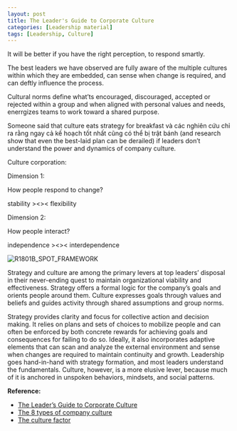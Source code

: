 ```yaml
---
layout: post
title: The Leader's Guide to Corporate Culture
categories: [Leadership material]
tags: [Leadership, Culture]
---
```


It will be better if you have the right perception, to respond smartly.

The best leaders we have observed are fully aware of the multiple cultures within which they are embedded, can sense when change is required, and can deftly influence the process.

Cultural norms define what’ts encouraged, discouraged, accepted or rejected within a group and when aligned with personal values and needs, enerrgizes teams to work toward a shared purpose.

Someone said that culture eats strategy for breakfast và các nghiên cứu chỉ ra rằng ngay cả kế hoạch tốt nhất cũng có thể bị trật bánh (and research show that even the best-laid plan can be derailed) if leaders don’t understand the power and dynamics of company culture.

 

Culture corporation:

Dimension 1:

How people respond to change?

stability     ><><    flexibility

Dimension 2:

How people interact?

independence    ><><  interdependence

 

![R1801B_SPOT_FRAMEWORK](https://hbr.org/resources/images/article_assets/2017/12/R1801B_SPOT_FRAMEWORK.png)



Strategy and culture are among the primary levers at top leaders’ disposal in their never-ending quest to maintain organizational viability and effectiveness. Strategy offers a formal logic for the company’s goals and orients people around them. Culture expresses goals through values and beliefs and guides activity through shared assumptions and group norms.

Strategy provides clarity and focus for collective action and decision making. It relies on plans and sets of choices to mobilize people and can often be enforced by both concrete rewards for achieving goals and consequences for failing to do so. Ideally, it also incorporates adaptive elements that can scan and analyze the external environment and sense when changes are required to maintain continuity and growth. Leadership goes hand-in-hand with strategy formation, and most leaders understand the fundamentals. Culture, however, is a more elusive lever, because much of it is anchored in unspoken behaviors, mindsets, and social patterns.

**Reference:** 

- [The Leader’s Guide to Corporate Culture](https://www.spencerstuart.com/~/media/pdf%20files/research%20and%20insight%20pdfs/the-leaders-guide-to-corporate-culture.pdf)
- [The 8 types of company culture](https://hbr.org/video/5686668254001/the-8-types-of-company-culture)
- [The culture factor](https://hbr.org/2018/01/the-culture-factor)